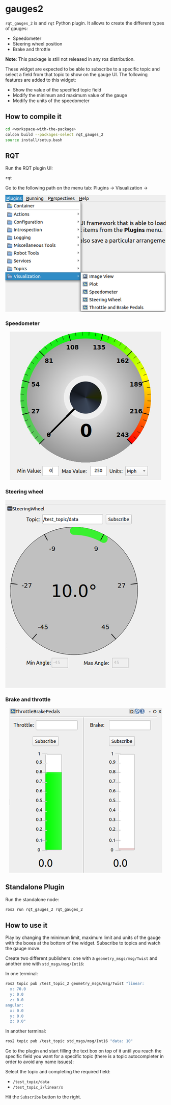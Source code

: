 # gauges2

`rqt_gauges_2` is and `rqt` Python plugin. It allows to create the different types of gauges:

 - Speedometer
 - Steering wheel position
 - Brake and throttle

**Note**: This package is still not released in any ros distribution.

These widget are expected to be able to subscribe to a specific topic and select a field from that topic to show on the gauge UI.
The following features are added to this widget:

 - Show the value of the specified topic field
 - Modify the minimum and maximum value of the gauge
 - Modify the units of the speedometer


## How to compile it

```bash
cd <workspace-with-the-package>
colcon build --packages-select rqt_gauges_2
source install/setup.bash
```

## RQT

Run the RQT plugin UI:

```bash
rqt
```

Go to the following path on the menu tab: Plugins -> Visualization ->

<center>
    <img src="img/rqt.png">
</center>

### Speedometer

<center>
    <img src="img/speedometer.png">
</center>

### Steering wheel

<center>
    <img src="img/steering_wheel.png">
</center>

### Brake and throttle

<center>
    <img src="img/ThrottleBrakePedal.png">
</center>

## Standalone Plugin

Run the standalone node:

```bash
ros2 run rqt_gauges_2 rqt_gauges_2
```

## How to use it

Play by changing the minimum limit, maximum limit and units of the gauge with the boxes at the bottom of the widget. Subscribe to topics and watch the gauge move.

Create two different publishers: one with a `geometry_msgs/msg/Twist` and another one with `std_msgs/msg/Int16`:

In one terminal:

```bash
ros2 topic pub /test_topic_2 geometry_msgs/msg/Twist "linear:
  x: 70.0
  y: 0.0
  z: 0.0
angular:
  x: 0.0
  y: 0.0
  z: 0.0"
```

In another terminal:

```bash
ros2 topic pub /test_topic std_msgs/msg/Int16 "data: 10"
```

Go to the plugin and start filling the text box on top of it until you reach the specific field you want for a specific topic (there is a topic autocompleter in order to avoid any name issues):

Select the topic and completing the required field:

 - `/test_topic/data`
 - `/test_topic_2/linear/x`


Hit the `Subscribe` button to the right.
